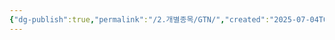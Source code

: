 ```yaml
---
{"dg-publish":true,"permalink":"/2.개별종목/GTN/","created":"2025-07-04T09:44:24.208+09:00","updated":"2025-07-29T21:37:04.713+09:00"}
---
```


